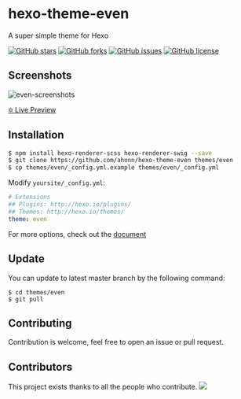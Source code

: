 # hexo-theme-even
A super simple theme for Hexo

[![GitHub stars](https://img.shields.io/github/stars/ahonn/hexo-theme-even.svg?style=flat-square)](https://github.com/ahonn/hexo-theme-even/stargazers)
[![GitHub forks](https://img.shields.io/github/forks/ahonn/hexo-theme-even.svg?style=flat-square)](https://github.com/ahonn/hexo-theme-even/network)
[![GitHub issues](https://img.shields.io/github/issues/ahonn/hexo-theme-even.svg?style=flat-square)](https://github.com/ahonn/hexo-theme-even/issues)
[![GitHub license](https://img.shields.io/badge/license-MIT-blue.svg?style=flat-square)](https://raw.githubusercontent.com/ahonn/hexo-theme-even/master/LICENSE)

## Screenshots
![even-screenshots](https://ahonn-me.oss-cn-beijing.aliyuncs.com/images/55iw9.png)

[🔯 Live Preview](https://ahonn.github.io/hexo-theme-even/)

## Installation
```bash
$ npm install hexo-renderer-scss hexo-renderer-swig --save
$ git clone https://github.com/ahonn/hexo-theme-even themes/even
$ cp themes/even/_config.yml.example themes/even/_config.yml
```

Modify `yoursite/_config.yml`:

```yaml
# Extensions
## Plugins: http://hexo.io/plugins/
## Themes: http://hexo.io/themes/
theme: even
```

For more options, check out the [document](https://github.com/ahonn/hexo-theme-even/wiki)

## Update
You can update to latest master branch by the following command:

```base
$ cd themes/even
$ git pull
```

## Contributing
Contribution is welcome, feel free to open an issue or pull request.

## Contributors

This project exists thanks to all the people who contribute.
<a href="https://github.com/ahonn/hexo-theme-even/graphs/contributors"><img src="https://opencollective.com/hexo-theme-even/contributors.svg?width=890&button=false" /></a>
